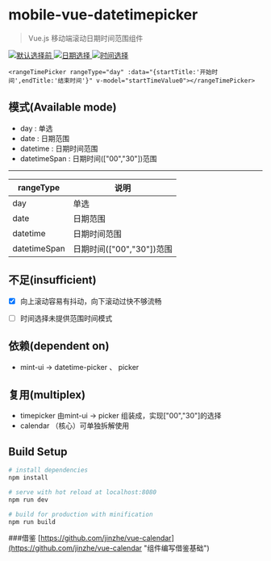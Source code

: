 # mobile-vue-datetimepicker

> Vue.js 移动端滚动日期时间范围组件

<a href="https://github.com/ZTrainWilliams/Vue-DateTimePicker" target="_blank">
    <img src="https://github.com/ZTrainWilliams/Vue-DateTimePicker/tree/master/src/assets/img/1.jpg" alt="默认选择前"/>
</a>

<a href="https://github.com/ZTrainWilliams/Vue-DateTimePicker" target="_blank">
    <img src="https://github.com/ZTrainWilliams/Vue-DateTimePicker/tree/master/src/assets/img/2.jpg" alt="日期选择"/>
</a>

<a href="https://github.com/ZTrainWilliams/Vue-DateTimePicker" target="_blank">
    <img src="https://github.com/ZTrainWilliams/Vue-DateTimePicker/tree/master/src/assets/img/3.jpg" alt="时间选择"/>
</a>
<!-- ![ZTrain](https://github.com/ZTrainWilliams/Vue-DateTimePicker/tree/master/src/assets/img/1.jpg "默认选择前")
![ZTrain](https://github.com/ZTrainWilliams/Vue-DateTimePicker/tree/master/src/assets/img/2.jpg "日期选择")
![ZTrain](https://github.com/ZTrainWilliams/Vue-DateTimePicker/tree/master/src/assets/img/3.jpg "时间选择") -->

```vue
<rangeTimePicker rangeType="day" :data="{startTitle:'开始时间',endTitle:'结束时间'}" v-model="startTimeValue0"></rangeTimePicker>
```

## 模式(Available mode)
* day : 单选
* date : 日期范围
* datetime : 日期时间范围
* datetimeSpan : 日期时间(["00","30"])范围

------------------------------------
rangeType		|	说明
--------------- | ------------------
day 			| 	单选
date 			| 	日期范围
datetime 		| 	日期时间范围
datetimeSpan 	| 	日期时间(["00","30"])范围	

## 不足(insufficient)
- [x] 向上滚动容易有抖动，向下滚动过快不够流畅
- [ ] 时间选择未提供范围时间模式


## 依赖(dependent on)
* mint-ui -> datetime-picker 、 picker


## 复用(multiplex)
* timepicker 由mint-ui -> picker 组装成，实现["00","30"]的选择
* calendar （核心）可单独拆解使用


## Build Setup

``` bash
# install dependencies
npm install

# serve with hot reload at localhost:8080
npm run dev

# build for production with minification
npm run build

```
###借鉴
[https://github.com/jinzhe/vue-calendar](https://github.com/jinzhe/vue-calendar "组件编写借鉴基础")
	